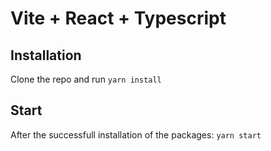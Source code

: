 # Vite + React + Typescript

## Installation

Clone the repo and run `yarn install`

## Start

After the successfull installation of the packages: `yarn start`
